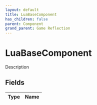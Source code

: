 ```yaml
---
layout: default
title: LuaBaseComponent
has_children: false
parent: Component
grand_parent: Game Reflection
---
```

# LuaBaseComponent
Description 

## Fields

| Type | Name |
|:----------|:--------------|


